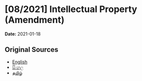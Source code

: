 # [08/2021] Intellectual Property (Amendment)

**Date:** 2021-01-18

## Original Sources

- [English](https://documents.gov.lk/view/acts/2021/1/08-2021_E.pdf)
- [සිංහල](https://documents.gov.lk/view/acts/2021/1/08-2021_S.pdf)
- [தமிழ்](https://documents.gov.lk/view/acts/2021/1/08-2021_T.pdf)
